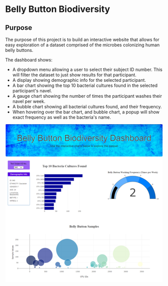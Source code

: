 # Belly Button Biodiversity

## Purpose
The purpose of this project is to build an interactive website that allows for easy exploration of a dataset comprised of the microbes colonizing human belly buttons.

The dashboard shows:
- A dropdown menu allowing a user to select their subject ID number. This will filter the dataset to just show results for that participant.
- A display showing demographic info for the selected participant.
- A bar chart showing the top 10 bacterial cultures found in the selected participant's navel.
- A gauge chart showing the number of times the participant washes their navel per week.
- A bubble chart showing all bacterial cultures found, and their frequency. 
- When hovering over the bar chart, and bubble chart, a popup will show exact frequency as well as the bacteria's name.

![Image](resources/website_screenshot.PNG)

